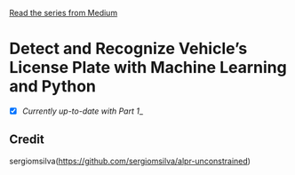[Read the series from Medium](https://medium.com/@quangnhatnguyenle/detect-and-recognize-vehicles-license-plate-with-machine-learning-and-python-part-1-detection-795fda47e922)

# Detect and Recognize Vehicle’s License Plate with Machine Learning and Python 

- [x] _Currently up-to-date with Part 1__

## Credit
sergiomsilva(https://github.com/sergiomsilva/alpr-unconstrained)
